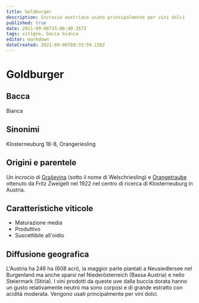 ```yaml
---
title: Goldburger
description: Incrocio austriaco usato principalmente per vini dolci
published: true
date: 2021-09-06T15:06:40.357Z
tags: vitigno, bacca bianca
editor: markdown
dateCreated: 2021-09-06T09:33:59.150Z
---
```


# Goldburger

## Bacca
Bianca

## Sinonimi
Klosterneuburg 16-8, Orangeriesling


## Origini e parentele
Un incrocio di [Graševina](/vitigni/bacca-bianca/grasevina) (sotto il nome di Welschriesling) e [Orangetraube](/vitigni/bacca-bianca-orangetraube) ottenuto da Fritz Zweigelt nel 1922 nel centro di ricerca di Klosterneuburg in Austria.

## Caratteristiche viticole

- Maturazione media
- Produttivo
- Suscettibile all'oidio

## Diffusione geografica

L'Austria ha 246 ha (608 acri), la maggior parte piantati a Neusiedlersee nel Burgenland ma anche sparsi nel Niederösterreich (Bassa Austria) e nello Steiermark (Stiria). I vini prodotti da queste uve dalla buccia dorata hanno un gusto relativamente neutro ma sono corposi e di grande estratto con acidità moderata. Vengono usati principalmente per vini dolci.